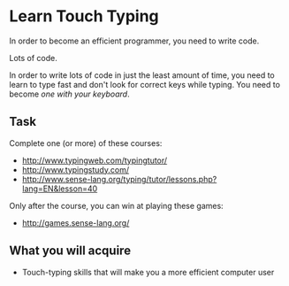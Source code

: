 Learn Touch Typing
==================

In order to become an efficient programmer, you need to write code.

Lots of code.

In order to write lots of code in just the least amount of time, you need to learn to type fast and don't look for correct keys while typing.
You need to become _one with your keyboard_.

Task
----
Complete one (or more) of these courses:
* http://www.typingweb.com/typingtutor/
* http://www.typingstudy.com/
* http://www.sense-lang.org/typing/tutor/lessons.php?lang=EN&lesson=40

Only after the course, you can win at playing these games:
* http://games.sense-lang.org/


What you will acquire
---------------------
* Touch-typing skills that will make you a more efficient computer user
